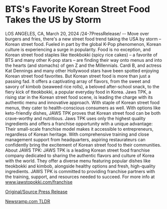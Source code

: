 # BTS's Favorite Korean Street Food Takes the US by Storm

LOS ANGELES, CA, March 20, 2024 /24-7PressRelease/ -- Move over burgers and fries, there's a new street food trend taking the USA by storm – Korean street food. Fueled in part by the global K-Pop phenomenon, Korean culture is experiencing a surge in popularity.   Food is no exception, and Korean street food staples like tteokbokki (spicy rice cakes) – a favorite of BTS and many other K-pop stars – are finding their way onto menus and into the hearts (and stomachs) of gen Z and the Millennials. Cardi B, and actress Kat Dennings and many other Hollywood stars have been spotted enjoying Korean street food favorites.  But Korean street food is more than just a passing fad. It offers a captivating array of flavors, from the sweet and savory of kimbob (seaweed rice rolls), a beloved after-school snack, to the fiery kick of tteokbokki, a popular everyday food in Korea.   Jaws TPK, a rising star in the Korean street food scene, is leading the charge with its authentic menu and innovative approach. With staple of Korean street food menus, they cater to health-conscious consumers as well. With options like keto-friendly dishes, JAWS TPK proves that Korean street food can be both crave-worthy and nutritious.  Jaws TPK uses only the highest quality ingredients and offers a franchise opportunity with a unique advantage: Their small-scale franchise model makes it accessible to entrepreneurs, regardless of Korean heritage. With comprehensive training and close management support from headquarters, aspiring restaurateurs can confidently bring the excitement of Korean street food to their communities.  About JAWS TPK: JAWS TPK is a leading Korean street food franchise company dedicated to sharing the authentic flavors and culture of Korea with the world. They offer a diverse menu featuring popular dishes like tteokbokki and kimbob, alongside healthy options and fresh, high-quality ingredients. JAWS TPK is committed to providing franchise partners with the training, support, and resources needed to succeed. For more info at www.jawstopokki.com/franchise 

[Original/Source Press Release](https://www.24-7pressrelease.com/press-release/509389/btss-favorite-korean-street-food-takes-the-us-by-storm) 

[Newsramp.com TLDR](https://newsramp.com/None) 